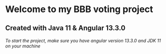 # Welcome to my BBB voting project

## Created with Java 11 & Angular 13.3.0

###### To start the project, make sure you have angular version 13.3.0 and JDK 11 on your machine

